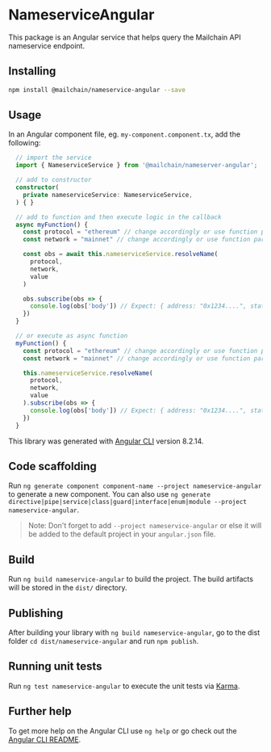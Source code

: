 # NameserviceAngular

This package is an Angular service that helps query the Mailchain API nameservice endpoint.

## Installing

```sh
npm install @mailchain/nameservice-angular --save
```

## Usage

In an Angular component file, eg. `my-component.component.tx`, add the following:

``` ts
  // import the service
  import { NameserviceService } from '@mailchain/nameserver-angular';

  // add to constructor
  constructor(
    private nameserviceService: NameserviceService,
  ) { }

  // add to function and then execute logic in the callback
  async myFunction() {
    const protocol = "ethereum" // change accordingly or use function params
    const network = "mainnet" // change accordingly or use function params

    const obs = await this.nameserviceService.resolveName(
      protocol,
      network,
      value
    )

    obs.subscribe(obs => {
      console.log(obs['body']) // Expect: { address: "0x1234....", status: 0}
    })
  }

  // or execute as async function
  myFunction() {
    const protocol = "ethereum" // change accordingly or use function params
    const network = "mainnet" // change accordingly or use function params

    this.nameserviceService.resolveName(
      protocol,
      network,
      value
    ).subscribe(obs => {
      console.log(obs['body']) // Expect: { address: "0x1234....", status: 0}
    })
  }

```

This library was generated with [Angular CLI](https://github.com/angular/angular-cli) version 8.2.14.

## Code scaffolding

Run `ng generate component component-name --project nameservice-angular` to generate a new component. You can also use `ng generate directive|pipe|service|class|guard|interface|enum|module --project nameservice-angular`.
> Note: Don't forget to add `--project nameservice-angular` or else it will be added to the default project in your `angular.json` file. 

## Build

Run `ng build nameservice-angular` to build the project. The build artifacts will be stored in the `dist/` directory.

## Publishing

After building your library with `ng build nameservice-angular`, go to the dist folder `cd dist/nameservice-angular` and run `npm publish`.

## Running unit tests

Run `ng test nameservice-angular` to execute the unit tests via [Karma](https://karma-runner.github.io).

## Further help

To get more help on the Angular CLI use `ng help` or go check out the [Angular CLI README](https://github.com/angular/angular-cli/blob/master/README.md).
